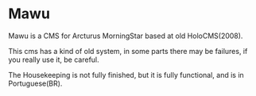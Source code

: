 # Mawu
Mawu is a CMS for Arcturus MorningStar based at old HoloCMS(2008).

This cms has a kind of old system, in some parts there may be failures, if you really use it, be careful.

The Housekeeping is not fully finished, but it is fully functional, and is in Portuguese(BR).